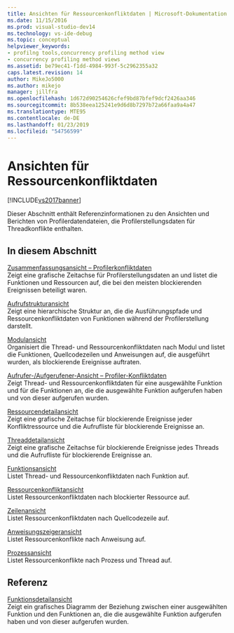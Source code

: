 ```yaml
---
title: Ansichten für Ressourcenkonfliktdaten | Microsoft-Dokumentation
ms.date: 11/15/2016
ms.prod: visual-studio-dev14
ms.technology: vs-ide-debug
ms.topic: conceptual
helpviewer_keywords:
- profilng tools,concurrency profiling method view
- concurrency profiling method views
ms.assetid: be79ec41-f1dd-4984-993f-5c2962355a32
caps.latest.revision: 14
author: MikeJo5000
ms.author: mikejo
manager: jillfra
ms.openlocfilehash: 1d672d90254626cfef9bd87bfef9dcf2426aa346
ms.sourcegitcommit: 8b538eea125241e9d6d8b7297b72a66faa9a4a47
ms.translationtype: MTE95
ms.contentlocale: de-DE
ms.lasthandoff: 01/23/2019
ms.locfileid: "54756599"
---
```

# <a name="resource-contention-data-views"></a>Ansichten für Ressourcenkonfliktdaten
[!INCLUDE[vs2017banner](../includes/vs2017banner.md)]

Dieser Abschnitt enthält Referenzinformationen zu den Ansichten und Berichten von Profilerdatendateien, die Profilerstellungsdaten für Threadkonflikte enthalten.  
  
## <a name="in-this-section"></a>In diesem Abschnitt  
 [Zusammenfassungsansicht – Profilerkonfliktdaten](../profiling/resource-contention-data-views.md)  
 Zeigt eine grafische Zeitachse für Profilerstellungsdaten an und listet die Funktionen und Ressourcen auf, die bei den meisten blockierenden Ereignissen beteiligt waren.  
  
 [Aufrufstrukturansicht](../profiling/call-tree-view-contention-data.md)  
 Zeigt eine hierarchische Struktur an, die die Ausführungspfade und Ressourcenkonfliktdaten von Funktionen während der Profilerstellung darstellt.  
  
 [Modulansicht](../profiling/modules-view-contention-data.md)  
 Organisiert die Thread- und Ressourcenkonfliktdaten nach Modul und listet die Funktionen, Quellcodezeilen und Anweisungen auf, die ausgeführt wurden, als blockierende Ereignisse auftraten.  
  
 [Aufrufer-/Aufgerufener-Ansicht – Profiler-Konfliktdaten](../profiling/caller-callee-view-contention-data.md)  
 Zeigt Thread- und Ressourcenkonfliktdaten für eine ausgewählte Funktion und für die Funktionen an, die die ausgewählte Funktion aufgerufen haben und von dieser aufgerufen wurden.  
  
 [Ressourcendetailansicht](../profiling/resource-details-view-contention-data.md)  
 Zeigt eine grafische Zeitachse für blockierende Ereignisse jeder Konfliktressource und die Aufrufliste für blockierende Ereignisse an.  
  
 [Threaddetailansicht](../profiling/thread-details-view-contention-data.md)  
 Zeigt eine grafische Zeitachse für blockierende Ereignisse jedes Threads und die Aufrufliste für blockierende Ereignisse an.  
  
 [Funktionsansicht](../profiling/functions-view-contention-data.md)  
 Listet Thread- und Ressourcenkonfliktdaten nach Funktion auf.  
  
 [Ressourcenkonfliktansicht](../profiling/resource-contentions-view-contention-data.md)  
 Listet Ressourcenkonfliktdaten nach blockierter Ressource auf.  
  
 [Zeilenansicht](../profiling/lines-view-contention-data.md)  
 Listet Ressourcenkonfliktdaten nach Quellcodezeile auf.  
  
 [Anweisungszeigeransicht](../profiling/instruction-pointers-ips-view-contention-data.md)  
 Listet Ressourcenkonflikte nach Anweisung auf.  
  
 [Prozessansicht](../profiling/process-view-contention-data.md)  
 Listet Ressourcenkonflikte nach Prozess und Thread auf.  
  
## <a name="reference"></a>Referenz  
 [Funktionsdetailansicht](../profiling/function-details-view.md)  
 Zeigt ein grafisches Diagramm der Beziehung zwischen einer ausgewählten Funktion und den Funktionen an, die die ausgewählte Funktion aufgerufen haben und von dieser aufgerufen wurden.
